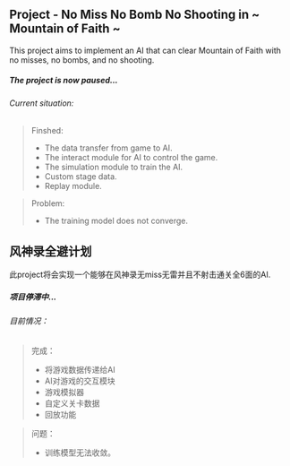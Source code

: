 ## Project - No Miss No Bomb No Shooting in ~ Mountain of Faith ~

This project aims to implement an AI that can clear Mountain of Faith with no misses, no bombs, and no shooting.

##### The project is now paused...
###### Current situation:
> Finshed:
> - The data transfer from game to AI.
> - The interact module for AI to control the game.
> - The simulation module to train the AI.
> - Custom stage data.
> - Replay module.

> Problem:
> - The training model does not converge.


## 风神录全避计划

此project将会实现一个能够在风神录无miss无雷并且不射击通关全6面的AI.
##### 项目停滞中...
###### 目前情况：
> 完成：
> - 将游戏数据传递给AI
> - AI对游戏的交互模块
> - 游戏模拟器
> - 自定义关卡数据
> - 回放功能

> 问题：
> - 训练模型无法收敛。